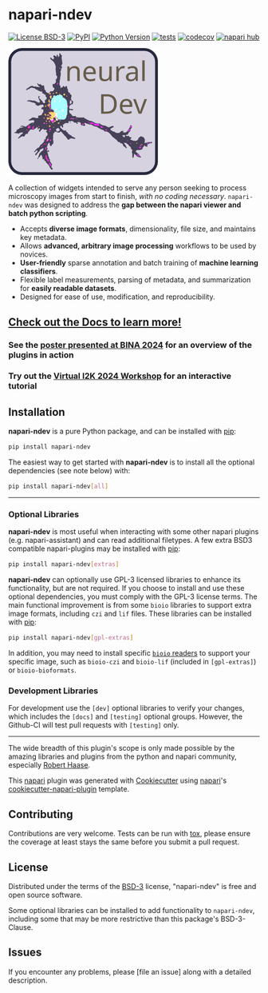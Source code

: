 # napari-ndev

[![License BSD-3](https://img.shields.io/pypi/l/napari-ndev.svg?color=green)](https://github.com/TimMonko/napari-ndev/raw/main/LICENSE)
[![PyPI](https://img.shields.io/pypi/v/napari-ndev.svg?color=green)](https://pypi.org/project/napari-ndev)
[![Python Version](https://img.shields.io/pypi/pyversions/napari-ndev.svg?color=green)](https://python.org)
[![tests](https://github.com/TimMonko/napari-ndev/workflows/tests/badge.svg)](https://github.com/TimMonko/napari-ndev/actions)
[![codecov](https://codecov.io/gh/TimMonko/napari-ndev/branch/main/graph/badge.svg)](https://codecov.io/gh/TimMonko/napari-ndev)
[![napari hub](https://img.shields.io/endpoint?url=https://api.napari-hub.org/shields/napari-ndev)](https://napari-hub.org/plugins/napari-ndev)

<img src="docs/resources/images/neuralDev-logo.svg" alt="logo" width="300">

A collection of widgets intended to serve any person seeking to process microscopy images from start to finish, *with no coding necessary*. `napari-ndev` was designed to address the **gap between the napari viewer and batch python scripting**.

* Accepts **diverse image formats**, dimensionality, file size, and maintains key metadata.
* Allows **advanced, arbitrary image processing** workflows to be used by novices.
* **User-friendly** sparse annotation and batch training of **machine learning classifiers**.
* Flexible label measurements, parsing of metadata, and summarization for **easily readable datasets**.
* Designed for ease of use, modification, and reproducibility.

## [Check out the Docs to learn more!](https://timmonko.github.io/napari-ndev/)

### See the [poster presented at BINA 2024](https://timmonko.github.io/napari-ndev/BINA_poster/) for an overview of the plugins in action

### Try out the [Virtual I2K 2024 Workshop](https://timmonko.github.io/napari-ndev/tutorial/00_setup/) for an interactive tutorial

## Installation

**napari-ndev** is a pure Python package, and can be installed with [pip]:

```bash
pip install napari-ndev
```

The easiest way to get started with **napari-ndev** is to install all the optional dependencies (see note below) with:

```bash
pip install napari-ndev[all]
```

----------------------------------

### Optional Libraries

**napari-ndev** is most useful when interacting with some other napari plugins (e.g. napari-assistant) and can read additional filetypes. A few extra BSD3 compatible napari-plugins may be installed with [pip]:

```bash
pip install napari-ndev[extras]
```

**napari-ndev** can optionally use GPL-3 licensed libraries to enhance its functionality, but are not required. If you choose to install and use these optional dependencies, you must comply with the GPL-3 license terms. The main functional improvement is from some `bioio` libraries to support extra image formats, including `czi` and `lif` files. These libraries can be installed with [pip]:

```bash
pip install napari-ndev[gpl-extras]
```

In addition, you may need to install specific [`bioio` readers](https://github.com/bioio-devs/bioio) to support your specific image, such as `bioio-czi` and `bioio-lif` (included in `[gpl-extras]`) or `bioio-bioformats`.

### Development Libraries

For development use the `[dev]` optional libraries to verify your changes, which includes the `[docs]` and `[testing]` optional groups. However, the Github-CI will test pull requests with `[testing]` only.

----------------------------------

The wide breadth of this plugin's scope is only made possible by the amazing libraries and plugins from the python and napari community, especially [Robert Haase](https://github.com/haesleinhuepf).

This [napari] plugin was generated with [Cookiecutter] using [napari]'s [cookiecutter-napari-plugin] template.

## Contributing

Contributions are very welcome. Tests can be run with [tox], please ensure
the coverage at least stays the same before you submit a pull request.

## License

Distributed under the terms of the [BSD-3] license,
"napari-ndev" is free and open source software.

Some optional libraries can be installed to add functionality to `napari-ndev`, including some that may be more restrictive than this package's BSD-3-Clause.

## Issues

If you encounter any problems, please [file an issue] along with a detailed description.

[napari]: https://github.com/napari
[Cookiecutter]: https://github.com/audreyr/cookiecutter
[BSD-3]: http://opensource.org/licenses/BSD-3-Clause
[cookiecutter-napari-plugin]: https://github.com/napari/cookiecutter-napari-plugin

[tox]: https://tox.readthedocs.io/en/latest/
[pip]: https://pypi.org/project/pip/
